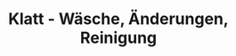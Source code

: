 ---
title: "Klatt - Wäsche, Änderungen, Reinigung"
url: /eichwalde/klatt-waesche-aenderungen-reinigung/
shop: Kleidung
---
